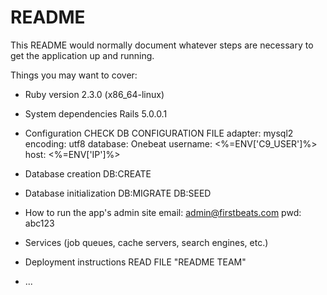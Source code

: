 # README

This README would normally document whatever steps are necessary to get the
application up and running.

Things you may want to cover:

* Ruby version
   2.3.0 (x86_64-linux)

* System dependencies
   Rails 5.0.0.1

* Configuration
    CHECK DB CONFIGURATION FILE
    adapter: mysql2
    encoding: utf8
    database: Onebeat
    username: <%=ENV['C9_USER']%>
    host: <%=ENV['IP']%>

* Database creation
    DB:CREATE
 
* Database initialization
    DB:MIGRATE
    DB:SEED

* How to run the app's admin site
    email: admin@firstbeats.com
    pwd: abc123
* Services (job queues, cache servers, search engines, etc.)

* Deployment instructions
    READ FILE "README TEAM"
* ...
